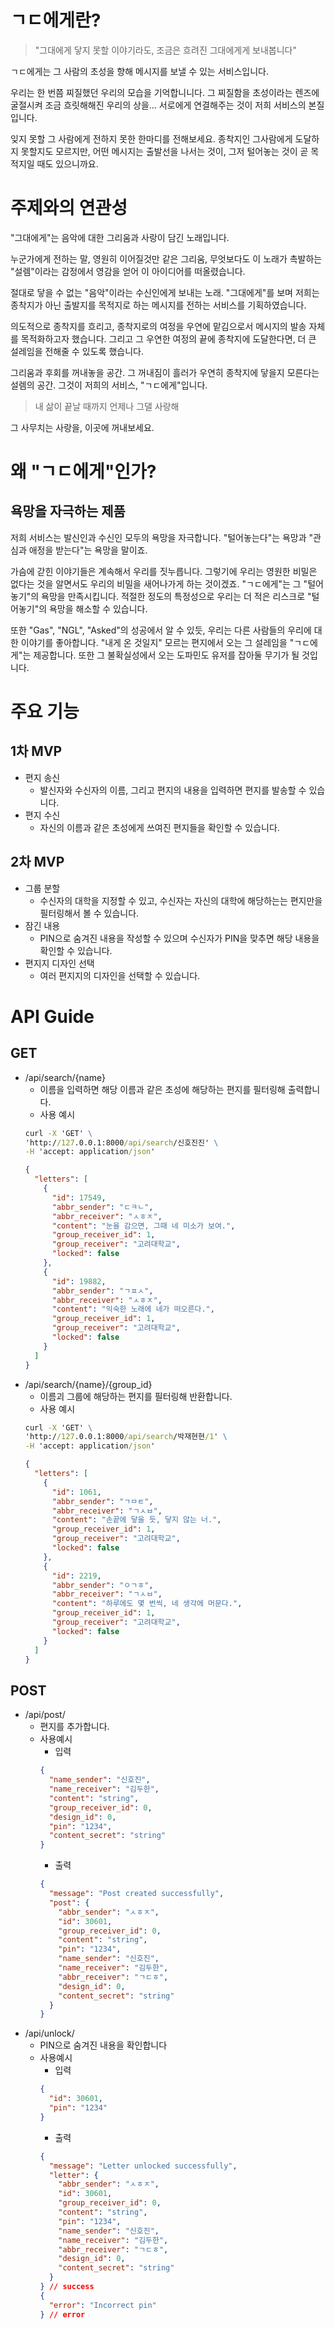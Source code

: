 # ㄱㄷ에게란?

> "그대에게 닿지 못할 이야기라도, 조금은 흐려진 그대에게게 보내봅니다"

ㄱㄷ에게는 그 사람의 초성을 향해 메시지를 보낼 수 있는 서비스입니다.

우리는 한 번쯤 찌질했던 우리의 모습을 기억합니니다. 그 찌질함을 초성이라는 렌즈에 굴절시켜 조금 흐릿해해진 우리의 상을… 서로에게 연결해주는 것이 저희 서비스의 본질입니다.

잊지 못할 그 사람에게 전하지 못한 한마디를 전해보세요. 종착지인 그사람에게 도달하지 못할지도 모르지만, 어떤 메시지는 출발선을 나서는 것이, 그저 털어놓는 것이 곧 목적지일 때도 있으니까요.

# 주제와의 연관성

"그대에게"는 음악에 대한 그리움과 사랑이 담긴 노래입니다.

누군가에게 전하는 말, 영원히 이어질것만 같은 그리움, 무엇보다도 이 노래가 촉발하는 "설렘"이라는 감정에서 영감을 얻어 이 아이디어를 떠올렸습니다.

절대로 닿을 수 없는 "음악"이라는 수신인에게 보내는 노래. "그대에게"를 보며 저희는 종착지가 아닌 출발지를 목적지로 하는 메시지를 전하는 서비스를 기획하였습니다.

의도적으로 종착지를 흐리고, 종착지로의 여정을 우연에 맡김으로서 메시지의 발송 자체를 목적화하고자 했습니다. 그리고 그 우연한 여정의 끝에 종착지에 도달한다면, 더 큰 설레임을 전해줄 수 있도록 했습니다.

그리움과 후회를 꺼내놓을 공간. 그 꺼내짐이 흘러가 우연히 종착지에 닿을지 모른다는 설렘의 공간. 그것이 저희의 서비스, "ㄱㄷ에게"입니다.

> 내 삶이 끝날 때까지 언제나 그댈 사랑해

그 사무치는 사랑을, 이곳에 꺼내보세요.

# 왜 "ㄱㄷ에게"인가?

## 욕망을 자극하는 제품

저희 서비스는 발신인과 수신인 모두의 욕망을 자극합니다.
"털어놓는다"는 욕망과 "관심과 애정을 받는다"는 욕망을 말이죠.

가슴에 갇힌 이야기들은 계속해서 우리를 짓누릅니다. 그렇기에 우리는 영원한 비밀은 없다는 것을 알면서도 우리의 비밀을 새어나가게 하는 것이겠죠. "ㄱㄷ에게"는 그 "털어놓기"의 욕망을 만족시킵니다. 적절한 정도의 특정성으로 우리는 더 적은 리스크로 "털어놓기"의 욕망을 해소할 수 있습니다.

또한 "Gas", "NGL", "Asked"의 성공에서 알 수 있듯, 우리는 다른 사람들의 우리에 대한 이야기를 좋아합니다. "내게 온 것일지" 모르는 편지에서 오는 그 설레임을 "ㄱㄷ에게"는 제공합니다. 또한 그 불확실성에서 오는 도파민도 유저를 잡아둘 무기가 될 것입니다.

# 주요 기능

## 1차 MVP

- 편지 송신
  - 발신자와 수신자의 이름, 그리고 편지의 내용을 입력하면 편지를 발송할 수 있습니다.
- 편지 수신
  - 자신의 이름과 같은 초성에게 쓰여진 편지들을 확인할 수 있습니다.

## 2차 MVP

- 그룹 분할
  - 수신자의 대학을 지정할 수 있고, 수신자는 자신의 대학에 해당하는는 편지만을 필터링해서 볼 수 있습니다.
- 잠긴 내용
  - PIN으로 숨겨진 내용을 작성할 수 있으며 수신자가 PIN을 맞추면 해당 내용을 확인할 수 있습니다.
- 편지지 디자인 선택
  - 여러 편지지의 디자인을 선택할 수 있습니다.

# API Guide

## GET

- /api/search/{name}
  - 이름을 입력하면 해당 이름과 같은 초성에 해당하는 편지를 필터링해 출력합니다.
  - 사용 예시
  ```cmd
  curl -X 'GET' \
  'http://127.0.0.1:8000/api/search/신호진진' \
  -H 'accept: application/json'
  ```
  ```json
  {
    "letters": [
      {
        "id": 17549,
        "abbr_sender": "ㄷㅋㄴ",
        "abbr_receiver": "ㅅㅎㅈ",
        "content": "눈을 감으면, 그때 네 미소가 보여.",
        "group_receiver_id": 1,
        "group_receiver": "고려대학교",
        "locked": false
      },
      {
        "id": 19882,
        "abbr_sender": "ㄱㅍㅅ",
        "abbr_receiver": "ㅅㅎㅈ",
        "content": "익숙한 노래에 네가 떠오른다.",
        "group_receiver_id": 1,
        "group_receiver": "고려대학교",
        "locked": false
      }
    ]
  }
  ```
- /api/search/{name}/{group_id}
  - 이름괴 그룹에 해당하는 편지를 필터링해 반환합니다.
  - 사용 예시
  ```cmd
  curl -X 'GET' \
  'http://127.0.0.1:8000/api/search/박재현현/1' \
  -H 'accept: application/json'
  ```
  ```json
  {
    "letters": [
      {
        "id": 1061,
        "abbr_sender": "ㄱㅁㅌ",
        "abbr_receiver": "ㄱㅅㅂ",
        "content": "손끝에 닿을 듯, 닿지 않는 너.",
        "group_receiver_id": 1,
        "group_receiver": "고려대학교",
        "locked": false
      },
      {
        "id": 2219,
        "abbr_sender": "ㅇㄱㅎ",
        "abbr_receiver": "ㄱㅅㅂ",
        "content": "하루에도 몇 번씩, 네 생각에 머문다.",
        "group_receiver_id": 1,
        "group_receiver": "고려대학교",
        "locked": false
      }
    ]
  }
  ```

## POST

- /api/post/
  - 편지를 추가합니다.
  - 사용예시
    - 입력
    ```json
    {
      "name_sender": "신호진",
      "name_receiver": "김두한",
      "content": "string",
      "group_receiver_id": 0,
      "design_id": 0,
      "pin": "1234",
      "content_secret": "string"
    }
    ```
    - 출력
    ```json
    {
      "message": "Post created successfully",
      "post": {
        "abbr_sender": "ㅅㅎㅈ",
        "id": 30601,
        "group_receiver_id": 0,
        "content": "string",
        "pin": "1234",
        "name_sender": "신호진",
        "name_receiver": "김두한",
        "abbr_receiver": "ㄱㄷㅎ",
        "design_id": 0,
        "content_secret": "string"
      }
    }
    ```
- /api/unlock/
  - PIN으로 숨겨진 내용을 확인합니다
  - 사용예시
    - 입력
    ```json
    {
      "id": 30601,
      "pin": "1234"
    }
    ```
    - 출력
    ```json
    {
      "message": "Letter unlocked successfully",
      "letter": {
        "abbr_sender": "ㅅㅎㅈ",
        "id": 30601,
        "group_receiver_id": 0,
        "content": "string",
        "pin": "1234",
        "name_sender": "신호진",
        "name_receiver": "김두한",
        "abbr_receiver": "ㄱㄷㅎ",
        "design_id": 0,
        "content_secret": "string"
      }
    } // success
    {
      "error": "Incorrect pin"
    } // error
    ```
